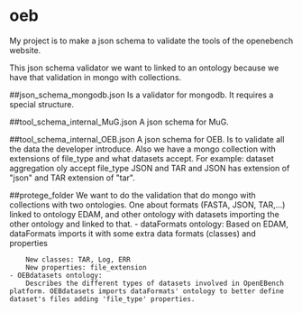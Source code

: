 # oeb

My project is to make a json schema to validate the tools of the openebench website.

This json schema validator we want to linked to an ontology because we have that validation in mongo with collections.

##json_schema_mongodb.json
Is a validator for mongodb. It requires a special structure. 

##tool_schema_internal_MuG.json
A json schema for MuG.

##tool_schema_internal_OEB.json
A json schema for OEB. Is to validate all the data the developer introduce. Also we have a mongo collection with extensions of file_type and what datasets accept. For example: dataset aggregation oly accept file_type JSON and TAR and JSON has extension of "json" and TAR extension of "tar".

##protege_folder
We want to do the validation that do mongo with collections with two ontologies. One about formats (FASTA, JSON, TAR,...) linked to ontology EDAM, and other ontology with datasets importing the other ontology and linked to that. 
    - dataFormats ontology:
        Based on EDAM, dataFormats imports it with some extra data formats (classes) and properties

        New classes: TAR, Log, ERR
        New properties: file_extension
    - OEBdatasets ontology: 
        Describes the different types of datasets involved in OpenEBench platform. OEBdatasets imports dataFormats' ontology to better define dataset's files adding 'file_type' properties.
